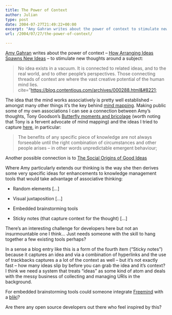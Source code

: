 ```yaml
---
title: The Power of Context
author: Julian
type: post
date: 2004-07-27T21:49:22+00:00
excerpt: "Amy Gahran writes about the power of context to stimulate new idea creation and develops a few ideas for creativity enhancements to KM tools. I share a few of my own associations (including Tony Goodson's writing on bricolage) and push the tools ideas a little further."
url: /2004/07/27/the-power-of-context/

---
```

[Amy Gahran][1] writes about the power of context &#8211; [How Arranging Ideas Spawns New Ideas][2] &#8211; to stimulate new thoughts around a subject:

> No idea exists in a vacuum. It is connected to related ideas, and to the real world, and to other people&#8217;s perspectives. Those connecting threads of context are where the vast creative potential of the human mind lies. cite=&#8221;https://blog.contentious.com/archives/000288.html&#8221;

The idea that the mind works associatively is pretty well established &#8211; amongst many other things it&#8217;s the key behind [mind mapping][3]. Making public some of my own associations I can see a connection between Amy&#8217;s thoughts, Tony Goodson&#8217;s [Butterfly moments and bricolage][4] (worth noting that Tony is a fervent advocate of mind mapping) and the ideas I tried to capture [here][5], in particular: 

> The benefits of any specific piece of knowledge are not always forseeable until the right combination of circumstances and other people arises – in other words unpredictable emergent behaviour; 

Another possible connection is to [The Social Origins of Good Ideas][6]

Where Amy particularly extends our thinking is the way she then derives some very specific ideas for enhancements to knowledge management tools that would take advantage of associative thinking:

* Random elements [&#8230;]
  
* Visual juxtaposition [&#8230;]
  
* Embedded brainstorming tools
  
* Sticky notes (that capture context for the thought) [&#8230;]

There&#8217;s an interesting challenge for developers here but not an insurmountable one I think&#8230; Just needs someone with the skill to hang together a few existing tools perhaps? 

In a sense a blog entry like this is a form of the fourth item (&#8220;Sticky notes&#8221;) because it captures an idea and via a combination of hyperlinks and the use of trackbacks captures a a lot of the context as well &#8211; but it&#8217;s not exactly fast &#8211; how many ideas slip by before you can grab the idea and it&#8217;s context? I think we need a system that treats &#8220;ideas&#8221; as some kind of atom and deals with the messy business of collecting and managing <abbrev title="Uniform Resource Identifier">URI</abbrev>s in the background.

For embedded brainstorming tools could someone integrate [Freemind][7] with a [bliki][8]?

Are there any open source developers out there who feel inspired by this?

 [1]: https://blog.contentious.com/
 [2]: https://blog.contentious.com/archives/000288.html
 [3]: https://www.mind-map.com/EN/index.html
 [4]: https://tonygoodson.typepad.com/tonygoodson/2004/04/butterfly_momen.html
 [5]: https://www.synesthesia.co.uk/blog/archives/2004/05/10/unpredictable-emergence-of-learning/
 [6]: https://www.synesthesia.co.uk/blog/archives/2004/05/28/social-origins-of-good-ideas/
 [7]: https://freemind.sourceforge.net/
 [8]: https://en.wikipedia.org/wiki/Bliki
